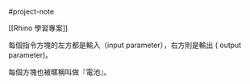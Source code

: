 

#project-note 

[[Rhino 學習專案]]

每個指令方塊的左方都是輸入（input parameter），右方則是輸出 ( output parameter)。

每個方塊也被暱稱叫做『電池』。